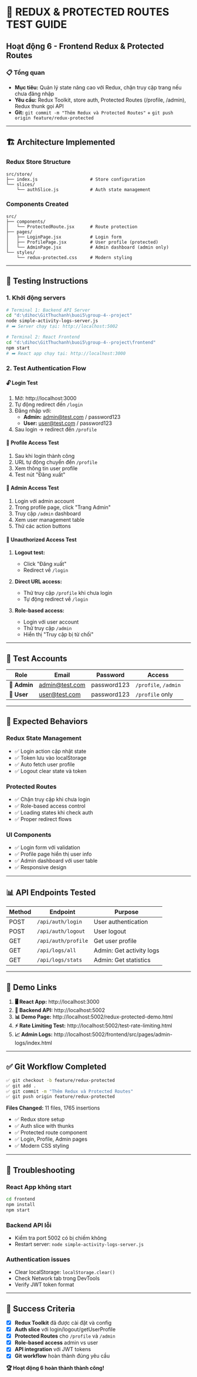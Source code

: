 # 🚀 REDUX & PROTECTED ROUTES TEST GUIDE
## Hoạt động 6 - Frontend Redux & Protected Routes

### 📋 **Tổng quan**
- **Mục tiêu:** Quản lý state nâng cao với Redux, chặn truy cập trang nếu chưa đăng nhập
- **Yêu cầu:** Redux Toolkit, store auth, Protected Routes (/profile, /admin), Redux thunk gọi API
- **Git:** `git commit -m "Thêm Redux và Protected Routes"` + `git push origin feature/redux-protected`

---

## 🏗️ **Architecture Implemented**

### **Redux Store Structure**
```
src/store/
├── index.js                    # Store configuration
└── slices/
    └── authSlice.js            # Auth state management
```

### **Components Created**
```
src/
├── components/
│   └── ProtectedRoute.jsx      # Route protection
├── pages/
│   ├── LoginPage.jsx           # Login form
│   ├── ProfilePage.jsx         # User profile (protected)
│   └── AdminPage.jsx           # Admin dashboard (admin only)
└── styles/
    └── redux-protected.css     # Modern styling
```

---

## 🧪 **Testing Instructions**

### **1. Khởi động servers**
```bash
# Terminal 1: Backend API Server
cd "d:\dihoc\GitThuchanh\buoi5\group-4--project"
node simple-activity-logs-server.js
# ➡️ Server chạy tại: http://localhost:5002

# Terminal 2: React Frontend
cd "d:\dihoc\GitThuchanh\buoi5\group-4--project\frontend"
npm start
# ➡️ React app chạy tại: http://localhost:3000
```

### **2. Test Authentication Flow**

#### **🔓 Login Test**
1. Mở: http://localhost:3000
2. Tự động redirect đến `/login`
3. Đăng nhập với:
   - **Admin:** admin@test.com / password123
   - **User:** user@test.com / password123
4. Sau login → redirect đến `/profile`

#### **👤 Profile Access Test**
1. Sau khi login thành công
2. URL tự động chuyển đến `/profile`
3. Xem thông tin user profile
4. Test nút "Đăng xuất"

#### **👑 Admin Access Test**
1. Login với admin account
2. Trong profile page, click "Trang Admin"
3. Truy cập `/admin` dashboard
4. Xem user management table
5. Thử các action buttons

#### **🚫 Unauthorized Access Test**
1. **Logout test:**
   - Click "Đăng xuất" 
   - Redirect về `/login`
   
2. **Direct URL access:**
   - Thử truy cập `/profile` khi chưa login
   - Tự động redirect về `/login`
   
3. **Role-based access:**
   - Login với user account
   - Thử truy cập `/admin`
   - Hiển thị "Truy cập bị từ chối"

---

## 🔑 **Test Accounts**

| Role | Email | Password | Access |
|------|-------|----------|---------|
| **👑 Admin** | admin@test.com | password123 | `/profile`, `/admin` |
| **👤 User** | user@test.com | password123 | `/profile` only |

---

## 🎯 **Expected Behaviors**

### **Redux State Management**
- ✅ Login action cập nhật state
- ✅ Token lưu vào localStorage
- ✅ Auto fetch user profile
- ✅ Logout clear state và token

### **Protected Routes**
- ✅ Chặn truy cập khi chưa login
- ✅ Role-based access control
- ✅ Loading states khi check auth
- ✅ Proper redirect flows

### **UI Components**
- ✅ Login form với validation
- ✅ Profile page hiển thị user info
- ✅ Admin dashboard với user table
- ✅ Responsive design

---

## 📊 **API Endpoints Tested**

| Method | Endpoint | Purpose |
|--------|----------|---------|
| POST | `/api/auth/login` | User authentication |
| POST | `/api/auth/logout` | User logout |
| GET | `/api/auth/profile` | Get user profile |
| GET | `/api/logs/all` | Admin: Get activity logs |
| GET | `/api/logs/stats` | Admin: Get statistics |

---

## 🚀 **Demo Links**

1. **🖥️ React App:** http://localhost:3000
2. **🔗 Backend API:** http://localhost:5002
3. **📊 Demo Page:** http://localhost:5002/redux-protected-demo.html
4. **⚡ Rate Limiting Test:** http://localhost:5002/test-rate-limiting.html
5. **📈 Admin Logs:** http://localhost:5002/frontend/src/pages/admin-logs/index.html

---

## ✅ **Git Workflow Completed**

```bash
✅ git checkout -b feature/redux-protected
✅ git add .
✅ git commit -m "Thêm Redux và Protected Routes"
✅ git push origin feature/redux-protected
```

**Files Changed:** 11 files, 1765 insertions
- ✅ Redux store setup
- ✅ Auth slice with thunks
- ✅ Protected route component
- ✅ Login, Profile, Admin pages
- ✅ Modern CSS styling

---

## 🐛 **Troubleshooting**

### **React App không start**
```bash
cd frontend
npm install
npm start
```

### **Backend API lỗi**
- Kiểm tra port 5002 có bị chiếm không
- Restart server: `node simple-activity-logs-server.js`

### **Authentication issues**
- Clear localStorage: `localStorage.clear()`
- Check Network tab trong DevTools
- Verify JWT token format

---

## 🎉 **Success Criteria**

- [x] **Redux Toolkit** đã được cài đặt và config
- [x] **Auth slice** với login/logout/getUserProfile
- [x] **Protected Routes** cho `/profile` và `/admin`
- [x] **Role-based access** admin vs user
- [x] **API integration** với JWT tokens
- [x] **Git workflow** hoàn thành đúng yêu cầu

**🏆 Hoạt động 6 hoàn thành thành công!**